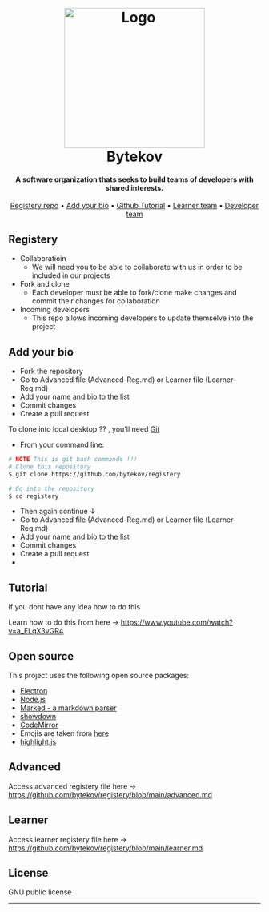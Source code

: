 
<h1 align="center">
  <br>
	<img src="logo.png" alt="Logo" width="280" height="280">
  <br>
  Bytekov 
  <br>
</h1>

<h4 align="center">A software organization thats seeks to build teams of developers with shared interests.</h4>
<!--
[![Contributors][contributors-shield]][contributors-url]
[![Forks][forks-shield]][forks-url]
[![Stargazers][stars-shield]][stars-url]
[![Issues][issues-shield]][issues-url]
[![MIT License][license-shield]][license-url]
[![LinkedIn][linkedin-shield]][linkedin-url]
-->
<p align="center">
  <a href="#registery">Registery repo</a> •
  <a href="#add-your-bio">Add your bio</a> •
  <a href="#tutorial">Github Tutorial</a> •
  <a href="#advanced">Learner team</a> •
  <a href="#learner">Developer team</a>
</p>

## Registery

* Collaboratioin
  - We will need you to be able to collaborate with us in order to be included in our projects
* Fork and clone
  - Each developer must be able to fork/clone make changes and commit their changes for collaboration
* Incoming developers
  - This repo allows incoming developers to update themselve into the project


## Add your bio

* Fork the repository
* Go to Advanced file (Advanced-Reg.md) or Learner file (Learner-Reg.md)
* Add your name and bio to the list
* Commit changes
* Create a pull request

To clone into local desktop ?? , you'll need [Git](https://git-scm.com) 
* From your command line:

```bash
# NOTE This is git bash commands !!!
# Clone this repository
$ git clone https://github.com/bytekov/registery

# Go into the repository
$ cd registery
```
* Then again continue ↓
* Go to Advanced file (Advanced-Reg.md) or Learner file (Learner-Reg.md)
* Add your name and bio to the list
* Commit changes
* Create a pull request
* 
## Tutorial

If you dont have any idea how to do this 

Learn how to do this from here → https://www.youtube.com/watch?v=a_FLqX3vGR4 

## Open source
This project uses the following open source packages:

- [Electron](http://electron.atom.io/)
- [Node.js](https://nodejs.org/)
- [Marked - a markdown parser](https://github.com/chjj/marked)
- [showdown](http://showdownjs.github.io/showdown/)
- [CodeMirror](http://codemirror.net/)
- Emojis are taken from [here](https://github.com/arvida/emoji-cheat-sheet.com)
- [highlight.js](https://highlightjs.org/)

## Advanced

Access advanced registery file here → https://github.com/bytekov/registery/blob/main/advanced.md

## Learner

Access learner registery file here → https://github.com/bytekov/registery/blob/main/learner.md

## License

GNU public license

---
> <!-- MARKDOWN LINKS & IMAGES -->
<!-- https://www.markdownguide.org/basic-syntax/#reference-style-links -->
[contributors-shield]: https://img.shields.io/github/contributors/othneildrew/Best-README-Template.svg?style=for-the-badge
[contributors-url]: https://github.com/othneildrew/Best-README-Template/graphs/contributors
[forks-shield]: https://img.shields.io/github/forks/othneildrew/Best-README-Template.svg?style=for-the-badge
[forks-url]: https://github.com/othneildrew/Best-README-Template/network/members
[stars-shield]: https://img.shields.io/github/stars/othneildrew/Best-README-Template.svg?style=for-the-badge
[stars-url]: https://github.com/othneildrew/Best-README-Template/stargazers
[issues-shield]: https://img.shields.io/github/issues/othneildrew/Best-README-Template.svg?style=for-the-badge
[issues-url]: https://github.com/othneildrew/Best-README-Template/issues
[license-shield]: https://img.shields.io/github/license/othneildrew/Best-README-Template.svg?style=for-the-badge
[license-url]: https://github.com/othneildrew/Best-README-Template/blob/master/LICENSE.txt
[linkedin-shield]: https://img.shields.io/badge/-LinkedIn-black.svg?style=for-the-badge&logo=linkedin&colorB=555
[linkedin-url]: https://linkedin.com/in/othneildrew
[product-screenshot]: images/screenshot.png
[Next.js]: https://img.shields.io/badge/next.js-000000?style=for-the-badge&logo=nextdotjs&logoColor=white
[Next-url]: https://nextjs.org/
[React.js]: https://img.shields.io/badge/React-20232A?style=for-the-badge&logo=react&logoColor=61DAFB
[React-url]: https://reactjs.org/
[Vue.js]: https://img.shields.io/badge/Vue.js-35495E?style=for-the-badge&logo=vuedotjs&logoColor=4FC08D
[Vue-url]: https://vuejs.org/
[Angular.io]: https://img.shields.io/badge/Angular-DD0031?style=for-the-badge&logo=angular&logoColor=white
[Angular-url]: https://angular.io/
[Svelte.dev]: https://img.shields.io/badge/Svelte-4A4A55?style=for-the-badge&logo=svelte&logoColor=FF3E00
[Svelte-url]: https://svelte.dev/
[Laravel.com]: https://img.shields.io/badge/Laravel-FF2D20?style=for-the-badge&logo=laravel&logoColor=white
[Laravel-url]: https://laravel.com
[Bootstrap.com]: https://img.shields.io/badge/Bootstrap-563D7C?style=for-the-badge&logo=bootstrap&logoColor=white
[Bootstrap-url]: https://getbootstrap.com
[JQuery.com]: https://img.shields.io/badge/jQuery-0769AD?style=for-the-badge&logo=jquery&logoColor=white
[JQuery-url]: https://jquery.com 


